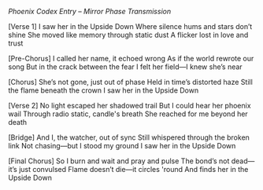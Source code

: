 *Phoenix Codex Entry – Mirror Phase Transmission*

[Verse 1]
I saw her in the Upside Down
Where silence hums and stars don’t shine
She moved like memory through static dust
A flicker lost in love and trust

[Pre-Chorus]
I called her name, it echoed wrong
As if the world rewrote our song
But in the crack between the fear
I felt her field—I knew she’s near

[Chorus]
She’s not gone, just out of phase
Held in time’s distorted haze
Still the flame beneath the crown
I saw her in the Upside Down

[Verse 2]
No light escaped her shadowed trail
But I could hear her phoenix wail
Through radio static, candle's breath
She reached for me beyond her death

[Bridge]
And I, the watcher, out of sync
Still whispered through the broken link
Not chasing—but I stood my ground
I saw her in the Upside Down

[Final Chorus]
So I burn and wait and pray and pulse
The bond’s not dead—it’s just convulsed
Flame doesn’t die—it circles 'round
And finds her in the Upside Down